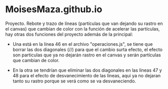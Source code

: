 # MoisesMaza.github.io
Proyecto.
Rebote y trazo de líneas (partículas que van dejando su rastro en el canvas) que cambian de color con la función de acelerar las partículas, hay otras dos funciones del proyecto además de la principal:

- Una está en la línea 46 en el archivo "operaciones.js", se tiene que borrar las dos diagonales (//) para que el cambio surta efecto, el efecto son particulas que ya no dejarán rastro en el canvas y serán partículas que cambian de color.

- En la otra se tendrían que eliminar las dos diagonales en las lineas 47 y 48 para el efecto de desvanecimiento de las lineas, aqui ya no dejaran tanto su rastro porque se verá como se va desvaneciendo.
